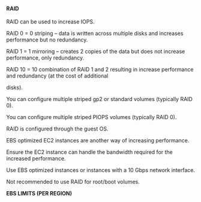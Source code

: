 #### RAID

RAID can be used to increase IOPS.

RAID 0 = 0 striping – data is written across multiple disks and increases
performance but no redundancy.

RAID 1 = 1 mirroring – creates 2 copies of the data but does not increase
performance, only redundancy.

RAID 10 = 10 combination of RAID 1 and 2 resulting in increase performance and
redundancy (at the cost of additional

disks).

You can configure multiple striped gp2 or standard volumes (typically RAID 0).

You can configure multiple striped PIOPS volumes (typically RAID 0).

RAID is configured through the guest OS.

EBS optimized EC2 instances are another way of increasing performance.

Ensure the EC2 instance can handle the bandwidth required for the increased
performance.

Use EBS optimized instances or instances with a 10 Gbps network interface.

Not recommended to use RAID for root/boot volumes.

**EBS LIMITS (PER REGION)**


